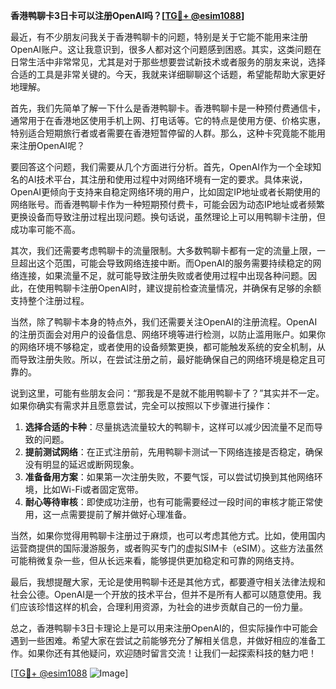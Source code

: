 **香港鸭聊卡3日卡可以注册OpenAI吗？[[TG💪+ @esim1088](https://t.me/s/esim1088)]**

最近，有不少朋友问我关于香港鸭聊卡的问题，特别是关于它能不能用来注册OpenAI账户。这让我意识到，很多人都对这个问题感到困惑。其实，这类问题在日常生活中非常常见，尤其是对于那些想要尝试新技术或者服务的朋友来说，选择合适的工具是非常关键的。今天，我就来详细聊聊这个话题，希望能帮助大家更好地理解。

首先，我们先简单了解一下什么是香港鸭聊卡。香港鸭聊卡是一种预付费通信卡，通常用于在香港地区使用手机上网、打电话等。它的特点是使用方便、价格实惠，特别适合短期旅行者或者需要在香港短暂停留的人群。那么，这种卡究竟能不能用来注册OpenAI呢？

要回答这个问题，我们需要从几个方面进行分析。首先，OpenAI作为一个全球知名的AI技术平台，其注册和使用过程中对网络环境有一定的要求。具体来说，OpenAI更倾向于支持来自稳定网络环境的用户，比如固定IP地址或者长期使用的网络账号。而香港鸭聊卡作为一种短期预付费卡，可能会因为动态IP地址或者频繁更换设备而导致注册过程出现问题。换句话说，虽然理论上可以用鸭聊卡注册，但成功率可能不高。

其次，我们还需要考虑鸭聊卡的流量限制。大多数鸭聊卡都有一定的流量上限，一旦超出这个范围，可能会导致网络连接中断。而OpenAI的服务需要持续稳定的网络连接，如果流量不足，就可能导致注册失败或者使用过程中出现各种问题。因此，在使用鸭聊卡注册OpenAI时，建议提前检查流量情况，并确保有足够的余额支持整个注册过程。

当然，除了鸭聊卡本身的特点外，我们还需要关注OpenAI的注册流程。OpenAI的注册页面会对用户的设备信息、网络环境等进行检测，以防止滥用账户。如果你的网络环境不够稳定，或者使用的设备频繁更换，都可能触发系统的安全机制，从而导致注册失败。所以，在尝试注册之前，最好能确保自己的网络环境是稳定且可靠的。

说到这里，可能有些朋友会问：“那我是不是就不能用鸭聊卡了？”其实并不一定。如果你确实有需求并且愿意尝试，完全可以按照以下步骤进行操作：

1. **选择合适的卡种**：尽量挑选流量较大的鸭聊卡，这样可以减少因流量不足而导致的问题。
2. **提前测试网络**：在正式注册前，先用鸭聊卡测试一下网络连接是否稳定，确保没有明显的延迟或断网现象。
3. **准备备用方案**：如果第一次注册失败，不要气馁，可以尝试切换到其他网络环境，比如Wi-Fi或者固定宽带。
4. **耐心等待审核**：即使成功注册，也有可能需要经过一段时间的审核才能正常使用，这一点需要提前了解并做好心理准备。

当然，如果你觉得用鸭聊卡注册过于麻烦，也可以考虑其他方式。比如，使用国内运营商提供的国际漫游服务，或者购买专门的虚拟SIM卡（eSIM）。这些方法虽然可能稍微复杂一些，但从长远来看，能够提供更加稳定和可靠的网络支持。

最后，我想提醒大家，无论是使用鸭聊卡还是其他方式，都要遵守相关法律法规和社会公德。OpenAI是一个开放的技术平台，但并不是所有人都可以随意使用。我们应该珍惜这样的机会，合理利用资源，为社会的进步贡献自己的一份力量。

总之，香港鸭聊卡3日卡理论上是可以用来注册OpenAI的，但实际操作中可能会遇到一些困难。希望大家在尝试之前能够充分了解相关信息，并做好相应的准备工作。如果你还有其他疑问，欢迎随时留言交流！让我们一起探索科技的魅力吧！

[[TG💪+ @esim1088](https://t.me/s/esim1088) ![Image](https://i.postimg.cc/4NQfJmqS/Snipaste-2025-05-13-00-14-12.png)]